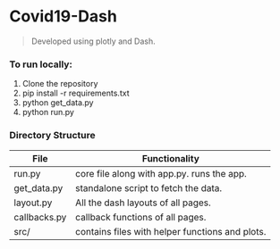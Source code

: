 # Covid19-Dash
> Developed using plotly and Dash.

### To run locally: 
1) Clone the repository
2) pip install -r requirements.txt
3) python get_data.py
4) python run.py

### Directory Structure
| File | Functionality |
|--|--|
| run.py | core file along with app.py. runs the app. |
| get_data.py | standalone script to fetch the data. |
| layout.py | All the dash layouts of all pages. |
| callbacks.py | callback functions of all pages. |
| src/ | contains files with helper functions and plots. |

